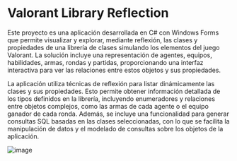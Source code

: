 # Valorant Library Reflection

Este proyecto es una aplicación desarrollada en C# con Windows Forms que permite visualizar y explorar, mediante reflexión, las clases y propiedades de una librería de clases simulando los elementos del juego Valorant. La solución incluye una representación de agentes, equipos, habilidades, armas, rondas y partidas, proporcionando una interfaz interactiva para ver las relaciones entre estos objetos y sus propiedades.

La aplicación utiliza técnicas de reflexión para listar dinámicamente las clases y sus propiedades. Esto permite obtener información detallada de los tipos definidos en la librería, incluyendo enumeradores y relaciones entre objetos complejos, como las armas de cada agente o el equipo ganador de cada ronda. Además, se incluye una funcionalidad para generar consultas SQL basadas en las clases seleccionadas, con lo que se facilita la manipulación de datos y el modelado de consultas sobre los objetos de la aplicación.

![image](https://github.com/user-attachments/assets/ceb50da2-7330-4fcb-8afc-81a089ca93a1)
